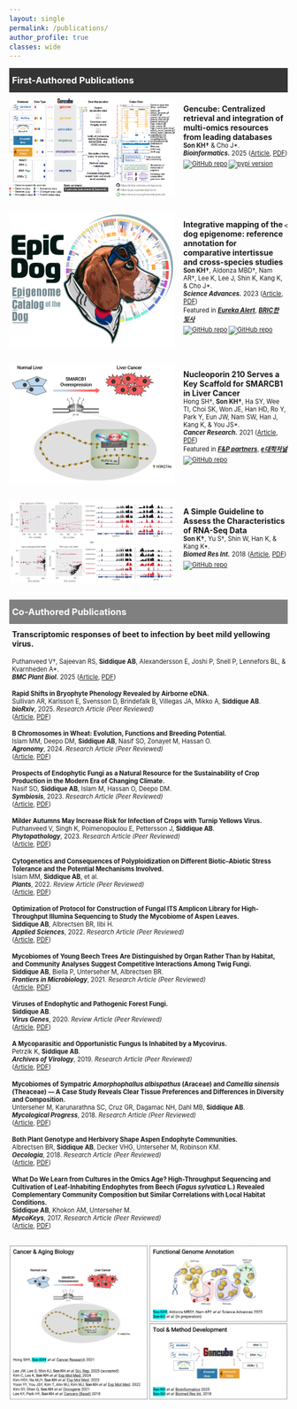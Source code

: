 ```yaml
---
layout: single
permalink: /publications/
author_profile: true
classes: wide
---
```

<style>    
    h3 {
        margin-top: 0;
        margin-bottom: 0;
        padding-left: 5px;
    }
    .intro ul {
        margin-top: 4px;
        margin-bottom: 0;
        list-style-type: square;
    }
    .intro p {
        margin-top: 0;
        margin-bottom: 0;
        color: gray;
        font-size: 80%;
    }
    .color-box {
        color: black;
        padding-bottom: 5px;
    }
    .black-box {
        background-color: #353535;
        color: white;
        padding-top: 12px;
        padding-bottom: 12px;
    }
    .gray-box {
        background-color: gray;
        color: white;
        padding-top: 12px;
        padding-bottom: 12px;
    }
    .first-author {
        display: flex;
        justify-content: flex-start;
        align-items: top;
        margin-top: 10px;
        margin-bottom: 30px;
    }
    .first-author img:not(.badge) {
        width: 300px;
    }
    .first-author p {
        margin-left: 15px;
        font-size: 80%;
    }
    .special-text {
        font-size: 125%;
    }
    .second-author {
        margin-top: 10px;
        padding-left: 5px;
    }
    .second-author p {
        font-size: 80%;
        padding-top: 5px;
    }
    .badges {
      display: flex;
      gap: 2px;
      margin-top: 5px;
    }
    .badges a {
        display: inline-block; /* Make the anchor tag fit its content */
    }
    .badges img.badge {
        display: block;
        height: 20px; /* Set the height */
        width: auto; /* Maintain aspect ratio */
    }
    /* 화면 크기에 따른 이미지와 글 배치 변경 */
    @media (max-width: 600px) {
        .first-author {
            display: block;
            text-align: left;
        }
        .first-author img {
            display: block; /* 이미지를 블록 레벨 요소로 설정 */
            margin: 0 auto 15px; /* 이미지 하단 마진 추가, 자동 가로 마진으로 중앙 정렬 */
            width: 100%; /* 이미지 너비를 부모 컨테이너에 맞게 조정 */
            max-width: 300px; /* 최대 이미지 크기를 제한 */
        }
        .first-author p {
            margin-left: 0px;
        }
    }
</style>

<div class="black-box">
    <h3>First-Authored Publications</h3>
</div>

<div class="first-author">
    <img src="../images/publications/First_Gencube.jpg" alt="image">
    <p>
    <strong class="special-text">Gencube: Centralized retrieval and integration of multi-omics resources from leading databases</strong><br>
    <strong>Son KH&#8224;</strong> &amp; Cho J*.<br>
    <strong><em>Bioinformatics.</em></strong> 2025 (<a href="https://doi.org/10.1093/bioinformatics/btaf128" target="_blank" style="color: inherit; ">Article</a>, <a href="https://academic.oup.com/bioinformatics/advance-article-pdf/doi/10.1093/bioinformatics/btaf128/63011550/btaf128.pdf" target="_blank" style="color: inherit; ">PDF</a>)<br>
    <span class="badges">
        <a href="https://github.com/snu-cdrc/gencube" target="_blank" style="color: inherit; "><img src="https://img.shields.io/badge/GitHub-repo-blue?logo=github" alt="GitHub repo" class="badge"></a>
        <a href="https://pypi.org/project/gencube/" target="_blank" style="color: inherit; "><img src="https://img.shields.io/pypi/v/gencube" alt="pypi version" class="badge"></a>
    </span>
    </p>
</div>

<div class="first-author">
    <img src="../images/publications/First_EpicDog.jpg" alt="image">
    <p>
    <strong class="special-text">Integrative mapping of the dog epigenome: reference annotation for comparative intertissue and cross-species studies</strong><br>
    <strong>Son KH&#8224;</strong>, Aldonza MBD&#8224;, Nam AR&#8224;, Lee K, Lee J, Shin K, Kang K, &amp; Cho J*.<br>
    <strong><em>Science Advances.</em></strong> 2023 (<a href="https://www.science.org/doi/10.1126/sciadv.ade3399" target="_blank" style="color: inherit; ">Article</a>, <a href="https://www.science.org/doi/epdf/10.1126/sciadv.ade3399" target="_blank" style="color: inherit; ">PDF</a>)<br>
    Featured in <strong><em><a href="https://www.eurekalert.org/news-releases/994987" target="_blank" style="color: inherit; ">Eureka Alert</a></em></strong>, <strong><em><a href="https://www.ibric.org/bric/hanbitsa/treatise.do?mode=treatise-view&id=88641&authorId=41749#!/list" target="_blank" style="color: inherit; ">BRIC한빛사</a></em></strong>
    <span class="badges">
        <a href="https://github.com/snu-cdrc/dog-reference-epigenome" target="_blank" style="color: inherit; "><img src="https://img.shields.io/badge/GitHub-repo-blue?logo=github" alt="GitHub repo" class="badge"></a>
        <a href="https://www.ncbi.nlm.nih.gov/geo/query/acc.cgi?acc=GSE203107" target="_blank" style="color: inherit; "><img src="https://img.shields.io/badge/raw_data-GEO-red" alt="GitHub repo" class="badge"></a>
    </span>
    
    </p>
</div>
<div class="first-author">
    <img src="../images/publications/First_SMARCB1.jpg" alt="image">
    <p>
    <strong class="special-text">Nucleoporin 210 Serves a Key Scaffold for SMARCB1 in Liver Cancer</strong><br>
    Hong SH&#8224;, <strong>Son KH&#8224;</strong>, Ha SY, Wee  TI, Choi SK, Won JE, Han HD, Ro Y, Park Y, Eun JW, Nam SW, Han J, Kang K, &amp; You JS*.<br>
    <strong><em>Cancer Research.</em></strong> 2021 (<a href="https://aacrjournals.org/cancerres/article/81/2/356/648678/Nucleoporin-210-Serves-a-Key-Scaffold-for-SMARCB1" target="_blank" style="color: inherit; ">Article</a>, <a href="https://watermark.silverchair.com/356.pdf?token=AQECAHi208BE49Ooan9kkhW_Ercy7Dm3ZL_9Cf3qfKAc485ysgAAAq4wggKqBgkqhkiG9w0BBwagggKbMIIClwIBADCCApAGCSqGSIb3DQEHATAeBglghkgBZQMEAS4wEQQMAzOIhwS0TWN0ciuWAgEQgIICYYJOMDTAAaQbaeAbArnxFmeex1EOop1d9TNHCvLEePjeJjBBfdn_JVxfq76RJod_qK1uMtPhryFjzwfhy-igweWuMT8z2YBIl3ZCNSRgiJX3ph2X_5CxnByACCaCrp4Sdr0-3zU9gu00dot9g8il8_1NJX3h050usSrRJ1Zq5NeOg-BNO8H3EjWKspL42vdqJRt39yZ88YEnNj5NL1t4t-pLBilKwDCzqihNypuD6Ud84ezczrQIOQ27NhCZdqmUXf-7fM10-S6Zjddfa1eTVv_1cOw0XqaKpRnTX6a-wzNuk-MdfLXz3asTDdMQCY_yBQtnnZ7HNz0gHN2AVG5abDI9mnArLpAfu30lmNAsPoDNlXIAHTVPz2YmgZ9Gh3d09im3ytOW1SQsAMeQeZOwxJyM7VJVN9nAZLQUu2dLUkRd8il7B3NGXllGyd7uYt5Y3adCCMHOmqTirxS-Rmqw8zUTYE58fFHr8yrqie0LF0S6rLTjuNDE81NHktqtY77YvEh8QrtMwhEXSDPih0tpyfzYrkjr5yt6oEHbcnGHTEGPiev1REkDv8-P5hLZIHtV56fSvBDyCr-t-RfTg-fNs_9bkS1erbqv_-Ea-_59b5IhruM4FHnhPT1OmnCULTHV7w2uafYltD7BlJX1KSyJANM5Ds5HIdykTDlp_R2W-C-I2wRBPgAr-ThnLwqbNhB7DINcH1vE_-GRcvvWyOkYBBUurDeeGdRhuV8EIK1hHv46Ve-PHUKiZ0tgXT1ebMXfgVm6FRe8Bz-6dGVhOZ1pAs2OzjUAGPCtI9FanLFUXLY7DQ" target="_blank" style="color: inherit; ">PDF</a>)<br>
    Featured in <strong><em><a href="https://www.youtube.com/watch?v=Z9S5iFksCXg" target="_blank" style="color: inherit; ">F&P partners</a></em></strong>, <strong><em><a href="https://m.dhnews.co.kr/news/view/179522668215231" target="_blank" style="color: inherit; ">e대학저널</a></em></strong>
    <span class="badges">
        <a href="https://www.ncbi.nlm.nih.gov/geo/query/acc.cgi?acc=GSE122727" target="_blank" style="color: inherit; "><img src="https://img.shields.io/badge/raw_data-GEO-red" alt="GitHub repo" class="badge"></a>
    </span>
    </p>
</div>
<div class="first-author">
    <img src="../images/publications/First_RNA-seq.jpg" alt="image">
    <p>
    <strong class="special-text">A Simple Guideline to Assess the Characteristics of RNA-Seq Data</strong><br>
    <strong>Son K&#8224;</strong>, Yu S&#8224;, Shin W, Han K, &amp; Kang K*.<br>
    <strong><em>Biomed Res Int.</em></strong> 2018 (<a href="https://www.hindawi.com/journals/bmri/2018/2906292/" target="_blank" style="color: inherit; ">Article</a>, <a href="https://downloads.hindawi.com/journals/bmri/2018/2906292.pdf" target="_blank" style="color: inherit; ">PDF</a>)
    <span class="badges">
        <a href="https://www.ncbi.nlm.nih.gov/geo/query/acc.cgi?acc=GSE110114" target="_blank" style="color: inherit; "><img src="https://img.shields.io/badge/raw_data-GEO-red" alt="GitHub repo" class="badge"></a>
    </span>
    </p>
</div>


<div class="gray-box">
    <h3>Co-Authored Publications</h3>
</div>

<div class="second-author">
    <strong>Transcriptomic responses of beet to infection by beet mild yellowing virus.</strong><br>
    <!-- 2025 -->
    <p>
    Puthanveed V&#8224;, Sajeevan RS, <strong>Siddique AB</strong>, Alexandersson E, Joshi P, Snell P, Lennefors BL, &amp; Kvarnheden A*.<br>
    <strong><em>BMC Plant Biol.</em></strong> 2025 (<a href="https://bmcplantbiol.biomedcentral.com/articles/10.1186/s12870-025-07514-6" target="_blank" style="color: inherit; ">Article</a>, <a href="https://rdcu.be/eL44q" target="_blank" style="color: inherit; ">PDF</a>)
    </p>
    
  <!-- 2025 -->
  <p>
    <strong>Rapid Shifts in Bryophyte Phenology Revealed by Airborne eDNA.</strong><br>
    Sullivan AR, Karlsson E, Svensson D, Brindefalk B, Villegas JA, Mikko A, <strong>Siddique AB</strong>.<br>
    <em><strong>bioRxiv</strong></em>, 2025. <em>Research Article (Peer Reviewed)</em><br>
    (<a href="[def]" target="_blank" style="color: inherit;">Article</a>, 
     <a href="[def]" target="_blank" style="color: inherit;">PDF</a>)
  </p>

  <!-- 2024 -->
  <p>
    <strong>B Chromosomes in Wheat: Evolution, Functions and Breeding Potential.</strong><br>
    Islam MM, Deepo DM, <strong>Siddique AB</strong>, Nasif SO, Zonayet M, Hassan O.<br>
    <em><strong>Agronomy</strong></em>, 2024. <em>Research Article (Peer Reviewed)</em><br>
    (<a href="[def]" target="_blank" style="color: inherit;">Article</a>, 
     <a href="[def]" target="_blank" style="color: inherit;">PDF</a>)
  </p>

  <!-- 2023 -->
  <p>
    <strong>Prospects of Endophytic Fungi as a Natural Resource for the Sustainability of Crop Production in the Modern Era of Changing Climate.</strong><br>
    Nasif SO, <strong>Siddique AB</strong>, Islam M, Hassan O, Deepo DM.<br>
    <em><strong>Symbiosis</strong></em>, 2023. <em>Research Article (Peer Reviewed)</em><br>
    (<a href="[def]" target="_blank" style="color: inherit;">Article</a>, 
     <a href="[def]" target="_blank" style="color: inherit;">PDF</a>)
  </p>

  <p>
    <strong>Milder Autumns May Increase Risk for Infection of Crops with Turnip Yellows Virus.</strong><br>
    Puthanveed V, Singh K, Poimenopoulou E, Pettersson J, <strong>Siddique AB</strong>.<br>
    <em><strong>Phytopathology</strong></em>, 2023. <em>Research Article (Peer Reviewed)</em><br>
    (<a href="[def]" target="_blank" style="color: inherit;">Article</a>, 
     <a href="[def]" target="_blank" style="color: inherit;">PDF</a>)
  </p>

  <!-- 2022 -->
  <p>
    <strong>Cytogenetics and Consequences of Polyploidization on Different Biotic–Abiotic Stress Tolerance and the Potential Mechanisms Involved.</strong><br>
    Islam MM, <strong>Siddique AB</strong>, et al.<br>
    <em><strong>Plants</strong></em>, 2022. <em>Review Article (Peer Reviewed)</em><br>
    (<a href="[def]" target="_blank" style="color: inherit;">Article</a>, 
     <a href="[def]" target="_blank" style="color: inherit;">PDF</a>)
  </p>

  <p>
    <strong>Optimization of Protocol for Construction of Fungal ITS Amplicon Library for High-Throughput Illumina Sequencing to Study the Mycobiome of Aspen Leaves.</strong><br>
    <strong>Siddique AB</strong>, Albrectsen BR, Ilbi H.<br>
    <em><strong>Applied Sciences</strong></em>, 2022. <em>Research Article (Peer Reviewed)</em><br>
    (<a href="[def]" target="_blank" style="color: inherit;">Article</a>, 
     <a href="[def]" target="_blank" style="color: inherit;">PDF</a>)
  </p>

  <!-- 2021 -->
  <p>
    <strong>Mycobiomes of Young Beech Trees Are Distinguished by Organ Rather Than by Habitat, and Community Analyses Suggest Competitive Interactions Among Twig Fungi.</strong><br>
    <strong>Siddique AB</strong>, Biella P, Unterseher M, Albrectsen BR.<br>
    <em><strong>Frontiers in Microbiology</strong></em>, 2021. <em>Research Article (Peer Reviewed)</em><br>
    (<a href="[def]" target="_blank" style="color: inherit;">Article</a>, 
     <a href="[def]" target="_blank" style="color: inherit;">PDF</a>)
  </p>

  <!-- 2020 -->
  <p>
    <strong>Viruses of Endophytic and Pathogenic Forest Fungi.</strong><br>
    <strong>Siddique AB</strong>.<br>
    <em><strong>Virus Genes</strong></em>, 2020. <em>Review Article (Peer Reviewed)</em><br>
    (<a href="[def]" target="_blank" style="color: inherit;">Article</a>, 
     <a href="[def]" target="_blank" style="color: inherit;">PDF</a>)
  </p>

  <!-- 2019 -->
  <p>
    <strong>A Mycoparasitic and Opportunistic Fungus Is Inhabited by a Mycovirus.</strong><br>
    Petrzik K, <strong>Siddique AB</strong>.<br>
    <em><strong>Archives of Virology</strong></em>, 2019. <em>Research Article (Peer Reviewed)</em><br>
    (<a href="[def]" target="_blank" style="color: inherit;">Article</a>, 
     <a href="[def]" target="_blank" style="color: inherit;">PDF</a>)
  </p>

  <!-- 2018 -->
  <p>
    <strong>Mycobiomes of Sympatric <em>Amorphophallus albispathus</em> (Araceae) and <em>Camellia sinensis</em> (Theaceae) — A Case Study Reveals Clear Tissue Preferences and Differences in Diversity and Composition.</strong><br>
    Unterseher M, Karunarathna SC, Cruz GR, Dagamac NH, Dahl MB, <strong>Siddique AB</strong>.<br>
    <em><strong>Mycological Progress</strong></em>, 2018. <em>Research Article (Peer Reviewed)</em><br>
    (<a href="[def]" target="_blank" style="color: inherit;">Article</a>, 
     <a href="[def]" target="_blank" style="color: inherit;">PDF</a>)
  </p>

  <p>
    <strong>Both Plant Genotype and Herbivory Shape Aspen Endophyte Communities.</strong><br>
    Albrectsen BR, <strong>Siddique AB</strong>, Decker VHG, Unterseher M, Robinson KM.<br>
    <em><strong>Oecologia</strong></em>, 2018. <em>Research Article (Peer Reviewed)</em><br>
    (<a href="[def]" target="_blank" style="color: inherit;">Article</a>, 
     <a href="[def]" target="_blank" style="color: inherit;">PDF</a>)
  </p>

  <!-- 2017 -->
  <p>
    <strong>What Do We Learn from Cultures in the Omics Age? High-Throughput Sequencing and Cultivation of Leaf-Inhabiting Endophytes from Beech (<em>Fagus sylvatica</em> L.) Revealed Complementary Community Composition but Similar Correlations with Local Habitat Conditions.</strong><br>
    <strong>Siddique AB</strong>, Khokon AM, Unterseher M.<br>
    <em><strong>MycoKeys</strong></em>, 2017. <em>Research Article (Peer Reviewed)</em><br>
    (<a href="[def]" target="_blank" style="color: inherit;">Article</a>, 
     <a href="[def]" target="_blank" style="color: inherit;">PDF</a>)
  </p>

</div>

<div style="text-align: left;">
  <br>
  <img src="../images/publications/Publications.jpg" alt="image" width="800" style="display: block;">
</div>

[def]: ttps://doi.org/10.1016/j.funeco.2015.12.00